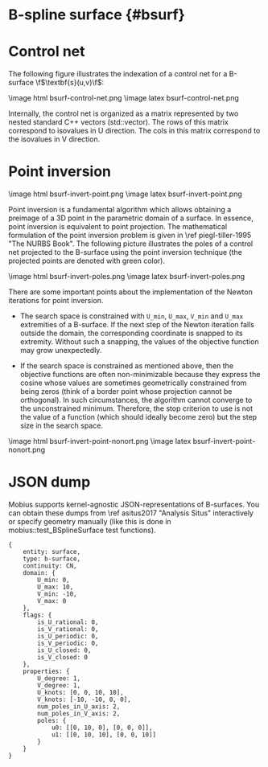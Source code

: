 B-spline surface {#bsurf}
=========================

# Control net

The following figure illustrates the indexation of a control
net for a B-surface \f$\textbf{s}(u,v)\f$:

\image html bsurf-control-net.png
\image latex bsurf-control-net.png

Internally, the control net is organized as a matrix represented by two nested
standard C++ vectors (std::vector). The rows of this matrix correspond to
isovalues in U direction. The cols in this matrix correspond to the isovalues
in V direction.

# Point inversion

\image html bsurf-invert-point.png
\image latex bsurf-invert-point.png

Point inversion is a fundamental algorithm which allows obtaining a preimage
of a 3D point in the parametric domain of a surface. In essence, point inversion
is equivalent to point projection. The mathematical formulation of the point
inversion problem is given in \ref piegl-tiller-1995 "The NURBS Book". The following
picture illustrates the poles of a control net projected to the B-surface using
the point inversion technique (the projected points are denoted with green color).

\image html bsurf-invert-poles.png
\image latex bsurf-invert-poles.png

There are some important points about the implementation of the Newton iterations
for point inversion.

- The search space is constrained with `U_min`, `U_max`, `V_min` and `U_max`
  extremities of a B-surface. If the next step of the Newton iteration falls
  outside the domain, the corresponding coordinate is snapped to its extremity.
  Without such a snapping, the values of the objective function may grow
  unexpectedly.

- If the search space is constrained as mentioned above, then the objective
  functions are often non-minimizable because they express the cosine whose
  values are sometimes geometrically constrained from being zeros (think of a border point
  whose projection cannot be orthogonal). In such circumstances, the algorithm
  cannot converge to the unconstrained minimum. Therefore, the stop criterion to
  use is not the value of a function (which should ideally become zero) but the
  step size in the search space.

\image html bsurf-invert-point-nonort.png
\image latex bsurf-invert-point-nonort.png

# JSON dump

Mobius supports kernel-agnostic JSON-representations of B-surfaces. You can
obtain these dumps from \ref asitus2017 "Analysis Situs" interactively or
specify geometry manually (like this is done in mobius::test_BSplineSurface test
functions).

```
{
    entity: surface,
    type: b-surface,
    continuity: CN,
    domain: {
        U_min: 0,
        U_max: 10,
        V_min: -10,
        V_max: 0
    },
    flags: {
        is_U_rational: 0,
        is_V_rational: 0,
        is_U_periodic: 0,
        is_V_periodic: 0,
        is_U_closed: 0,
        is_V_closed: 0
    },
    properties: {
        U_degree: 1,
        V_degree: 1,
        U_knots: [0, 0, 10, 10],
        V_knots: [-10, -10, 0, 0],
        num_poles_in_U_axis: 2,
        num_poles_in_V_axis: 2,
        poles: {
            u0: [[0, 10, 0], [0, 0, 0]],
            u1: [[0, 10, 10], [0, 0, 10]]
        }
    }
}
```
